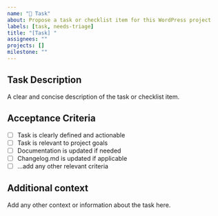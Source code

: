 ```yaml
---
name: "📝 Task"
about: Propose a task or checklist item for this WordPress project
labels: [task, needs-triage]
title: "[Task] "
assignees: ""
projects: []
milestone: ""
---
```


## Task Description

A clear and concise description of the task or checklist item.

## Acceptance Criteria

- [ ] Task is clearly defined and actionable
- [ ] Task is relevant to project goals
- [ ] Documentation is updated if needed
- [ ] Changelog.md is updated if applicable
- [ ] ...add any other relevant criteria

## Additional context

Add any other context or information about the task here.
